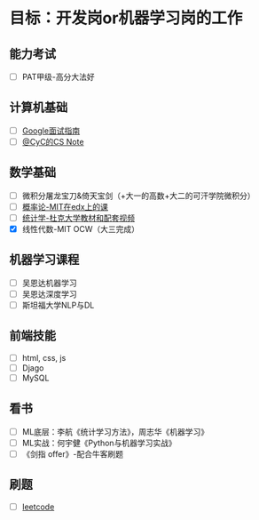 # 目标：开发岗or机器学习岗的工作

## 能力考试
- [ ] PAT甲级-高分大法好

## 计算机基础
- [ ] [Google面试指南](https://github.com/merelydust/coding-interview-university/blob/master/translations/README-cn.md)
- [ ] [@CyC的CS Note](https://github.com/CyC2018/CS-Notes)

## 数学基础
- [ ] 微积分屠龙宝刀&倚天宝剑（+大一的高数+大二的可汗学院微积分）
- [ ] [概率论-MIT在edx上的课](https://courses.edx.org/courses/course-v1:MITx+6.041x_4+1T2017/course/)
- [ ] [统计学-杜克大学教材和配套视频](https://www.openintro.org/stat/textbook.php?stat_book=os)
- [X] 线性代数-MIT OCW（大三完成）

## 机器学习课程
- [ ] 吴恩达机器学习
- [ ] 吴恩达深度学习
- [ ] 斯坦福大学NLP与DL

## 前端技能
- [ ] html, css, js
- [ ] Djago
- [ ] MySQL

## 看书
- [ ] ML底层：李航《统计学习方法》，周志华《机器学习》
- [ ] ML实战：何宇健《Python与机器学习实战》
- [ ] 《剑指 offer》-配合牛客刷题

## 刷题
- [ ] [leetcode](https://leetcode.com/)


